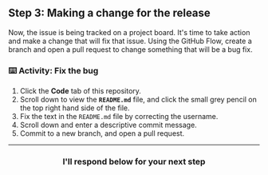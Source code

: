 ## Step 3: Making a change for the release

Now, the issue is being tracked on a project board. It's time to take action and make a change that will fix that issue. Using the GitHub Flow, create a branch and open a pull request to change something that will be a bug fix.

### :keyboard: Activity: Fix the bug

1. Click the **Code** tab of this repository.
1. Scroll down to view the **`README.md`** file, and click the small grey pencil on the top right hand side of the file.
1. Fix the text in the `README.md` file by correcting the username.
1. Scroll down and enter a descriptive commit message.
1. Commit to a new branch, and open a pull request.

<hr>
<h3 align="center">I'll respond below for your next step</h3>
